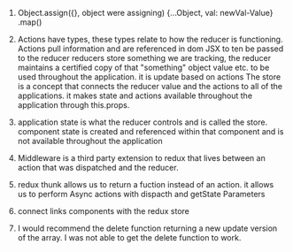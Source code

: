 1. Object.assign({}, object were assigning)
    {...Object, val: newVal-Value}
    .map()


2. Actions have types, these types relate to how the reducer is functioning. Actions pull information and are referenced in dom JSX to ten be passed to the reducer
reducers store something we are tracking, the reducer maintains a certified copy of that "something" object value etc. to be used throughout the application. it is update based on actions
The store is a concept that connects the reducer value and the actions to all of the applications. it makes state and actions available throughout the application through this.props.

3. application state is what the reducer controls and is called the store. component state is created and referenced within that component and is not available throughout the application

4. Middleware is a third party extension to redux that lives between an action that was dispatched and the reducer. 

5. redux thunk allows us to return a fuction instead of an action. it allows us to perform Async actions with dispacth and getState Parameters

6. connect links components with the redux store

7. I would recommend the delete function returning a new update version of the array. I was not able to get the delete function to work.